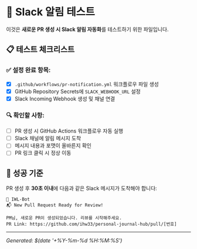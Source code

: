 # 🚀 Slack 알림 테스트

이것은 **새로운 PR 생성 시 Slack 알림 자동화**를 테스트하기 위한 파일입니다.

## 📋 테스트 체크리스트

### ✅ 설정 완료 항목:
- [x] `.github/workflows/pr-notification.yml` 워크플로우 파일 생성
- [x] GitHub Repository Secrets에 `SLACK_WEBHOOK_URL` 설정
- [x] Slack Incoming Webhook 생성 및 채널 연결

### 🔍 확인할 사항:
- [ ] PR 생성 시 GitHub Actions 워크플로우 자동 실행
- [ ] Slack 채널에 알림 메시지 도착
- [ ] 메시지 내용과 포맷이 올바른지 확인
- [ ] PR 링크 클릭 시 정상 이동

## 🎯 성공 기준

PR 생성 후 **30초 이내**에 다음과 같은 Slack 메시지가 도착해야 합니다:

```
🤖 IWL-Bot
📬 New Pull Request Ready for Review!

PM님, 새로운 PR이 생성되었습니다. 리뷰를 시작해주세요.
PR Link: https://github.com/ihw33/personal-journal-hub/pull/[번호]
```

---
*Generated: $(date '+%Y-%m-%d %H:%M:%S')*